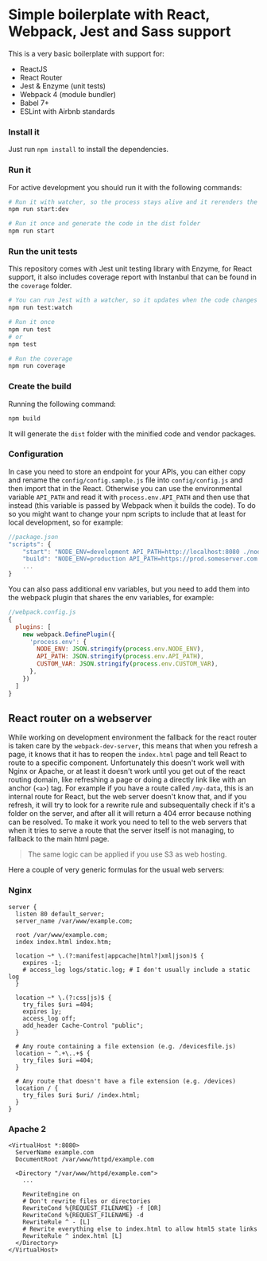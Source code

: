 # Simple boilerplate with React, Webpack, Jest and Sass support

This is a very basic boilerplate with support for:

* ReactJS
* React Router
* Jest & Enzyme (unit tests)
* Webpack 4 (module bundler)
* Babel 7+
* ESLint with Airbnb standards

### Install it

Just run `npm install` to install the dependencies.

### Run it

For active development you should run it with the following commands:

```bash
# Run it with watcher, so the process stays alive and it rerenders the page every time you apply a change to the code
npm run start:dev

# Run it once and generate the code in the dist folder
npm run start
```

### Run the unit tests

This repository comes with Jest unit testing library with Enzyme, for React support, it also includes coverage report with Instanbul that can be found in the `coverage` folder.

```bash
# You can run Jest with a watcher, so it updates when the code changes
npm run test:watch

# Run it once
npm run test 
# or 
npm test

# Run the coverage
npm run coverage
```

### Create the build

Running the following command:

```bash
npm build
```

It will generate the `dist` folder with the minified code and vendor packages.

### Configuration

In case you need to store an endpoint for your APIs, you can either copy and rename the `config/config.sample.js` file into `config/config.js` and then import that in the React. Otherwise you can use the environmental variable `API_PATH` and read it with `process.env.API_PATH` and then use that instead (this variable is passed by Webpack when it builds the code). To do so you might want to change your npm scripts to include that at least for local development, so for example:

```javascript
//package.json
"scripts": {
    "start": "NODE_ENV=development API_PATH=http://localhost:8080 ./node_modules/webpack/bin/webpack.js --mode development",
    "build": "NODE_ENV=production API_PATH=https://prod.someserver.com ./node_modules/webpack/bin/webpack.js --mode production",
    ...
}

```

You can also pass additional env variables, but you need to add them into the webpack plugin that shares the env variables, for example:

```javascript
//webpack.config.js
{
  plugins: [
    new webpack.DefinePlugin({
      'process.env': {
        NODE_ENV: JSON.stringify(process.env.NODE_ENV),
        API_PATH: JSON.stringify(process.env.API_PATH),
        CUSTOM_VAR: JSON.stringify(process.env.CUSTOM_VAR),
      },
    })
  ]
}
```

## React router on a webserver

While working on development environment the fallback for the react router is taken care by the `webpack-dev-server`, this means that when you refresh a page, it knows that it has to reopen the `index.html` page and tell React to route to a specific component.
Unfortunately this doesn't work well with Nginx or Apache, or at least it doesn't work until you get out of the react routing domain, like refreshing a page or doing a directly link like with an anchor (`<a>`) tag.
For example if you have a route called `/my-data`, this is an internal route for React, but the web server doesn't know that, and if you refresh, it will try to look for a rewrite rule and subsequentally check if it's a folder on the server, and after all it will return a 404 error because nothing can be resolved.
To make it work you need to tell to the web servers that when it tries to serve a route that the server itself is not managing, to fallback to the main html page.

> The same logic can be applied if you use S3 as web hosting.

Here a couple of very generic formulas for the usual web servers:

### Nginx

```
server {
  listen 80 default_server;
  server_name /var/www/example.com;

  root /var/www/example.com;
  index index.html index.htm;

  location ~* \.(?:manifest|appcache|html?|xml|json)$ {
    expires -1;
    # access_log logs/static.log; # I don't usually include a static log
  }

  location ~* \.(?:css|js)$ {
    try_files $uri =404;
    expires 1y;
    access_log off;
    add_header Cache-Control "public";
  }

  # Any route containing a file extension (e.g. /devicesfile.js)
  location ~ ^.+\..+$ {
    try_files $uri =404;
  }

  # Any route that doesn't have a file extension (e.g. /devices)
  location / {
    try_files $uri $uri/ /index.html;
  }
}
```

### Apache 2

```
<VirtualHost *:8080>
  ServerName example.com
  DocumentRoot /var/www/httpd/example.com

  <Directory "/var/www/httpd/example.com">
    ...

    RewriteEngine on
    # Don't rewrite files or directories
    RewriteCond %{REQUEST_FILENAME} -f [OR]
    RewriteCond %{REQUEST_FILENAME} -d
    RewriteRule ^ - [L]
    # Rewrite everything else to index.html to allow html5 state links
    RewriteRule ^ index.html [L]
  </Directory>
</VirtualHost>
```